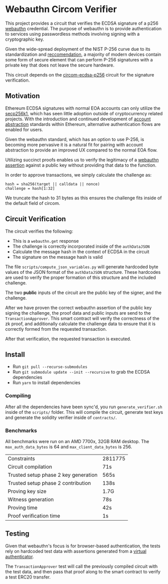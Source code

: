 # Webauthn Circom Verifier
This project provides a circuit that verifies the ECDSA signature of a p256 [webauthn](https://www.w3.org/TR/webauthn/) credential. The purpose of webauthn is to provide authentication to services using passwordless methods involving signing with a cryptographic key. 

Given the wide-spread deployment of the NIST P-256 curve due to its standardization and [reccomendation](https://csrc.nist.gov/pubs/sp/800/186/final), a majority of modern devices contain some form of secure element that can perform P-256 signatures with a private key that does not leave the secure hardware.

This circuit depends on the [circom-ecdsa-p256](https://github.com/privacy-scaling-explorations/circom-ecdsa-p256) circuit for the signature verification.

## Motivation
Ethereum ECDSA signatures with normal EOA accounts can only utilize the [secp256k1](https://neuromancer.sk/std/secg/secp256k1), which has seen little adoption outside of cryptocurrency related projects. With the introduction and continued development of [account abstraction](https://ethereum.org/en/roadmap/account-abstraction) standards within Ethereum, alternative authentication flows are enabled for users.

Given the webauthn standard, which has an option to use P-256, is becoming more pervasive it is a natural fit for pairing with account abstraction to provide an improved UX compared to the normal EOA flow.

Utilizing succinct proofs enables us to verify the legitimacy of a [webauthn assertion](https://www.w3.org/TR/webauthn-2/#sctn-verifying-assertion) against a public key without providing that data to the function.

In order to approve transactions, we simply calculate the challenge as:
```
hash = sha256(target || calldata || nonce)
challenge = hash[1:32]
```

We truncate the hash to 31 bytes as this ensures the challenge fits inside of the default field of circom.

## Circuit Verification
The circuit verifies the following:
- This is a `webauthn.get` response
- The challenge is correctly incorporated inside of the `authDataJSON`
- Calculate the message hash in the context of ECDSA in the circuit
- The signature on the message hash is valid

The file `scripts/compute_json_variables.py` will generate hardcoded byte values of the JSON format of the `authDataJSON` structure. These hardcodes are used to verify the proper formation of this structure and the included challenge.

The two **public** inputs of the circuit are the public key of the signer, and the challenge.

After we have proven the correct webauthn assertion of the public key signing the challenge, the proof data and public inputs are send to the `TransactionApprover`. This smart contract will verify the correctness of the zk proof, and additionally calculate the challenge data to ensure that it is correctly formed from the requested transaction.

After that verification, the requested transaction is executed.

## Install
- Run `git pull --recurse-submodules`
- Run `git submodule update --init --recursive` to grab the ECDSA dependencies
- Run `yarn` to install dependencies

### Compiling
After all the dependencies have been sync'd, you run `generate_verifier.sh` inside of the `scripts/` folder. This will compile the circuit, generate test keys and generate the solidity verifier inside of `contracts/`.

### Benchmarks
All benchmarks were run on an AMD 7700x, 32GB RAM desktop. The `max_auth_data_bytes` is 64 and `max_client_data_bytes` is 256.

|  |  |
|---|---|
| Constraints | 2811775 |
| Circuit compilation | 71s |
| Trusted setup phase 2 key generation | 565s |
| Trusted setup phase 2 contribution | 138s |
| Proving key size | 1.7G |
| Witness generation | 78s |
| Proving time | 42s |
| Proof verification time | 1s |

## Testing
Given that webauthn's focus is for browser-based authentication, the tests rely on hardcoded test data with assertions generated from a [virtual authenticator](https://gramthanos.github.io/WebDevAuthn/credential-get.html).

The `TransactionApprover` test will call the previously compiled circuit with the test data, and then pass that proof along to the smart contract to verify a test ERC20 transfer.